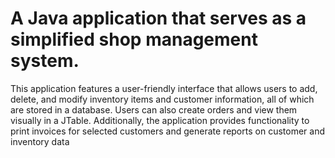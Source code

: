 # A Java application that serves as a simplified shop management system. 
This application features a user-friendly interface that allows users to add, delete, and modify inventory items and customer information, all of which are stored in a database. 
Users can also create orders and view them visually in a JTable. Additionally, the application provides functionality to print invoices for selected customers and generate reports on customer and inventory data
 
